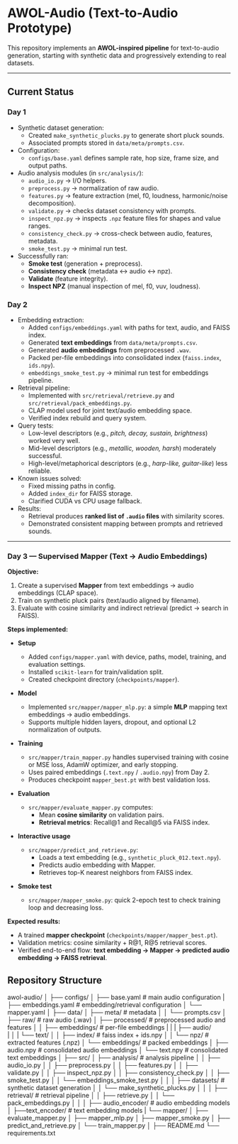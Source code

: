 # AWOL-Audio (Text-to-Audio Prototype)

This repository implements an **AWOL-inspired pipeline** for text-to-audio generation, starting with synthetic data and progressively extending to real datasets.

---

## Current Status

### Day 1
- Synthetic dataset generation:
  - Created `make_synthetic_plucks.py` to generate short pluck sounds.
  - Associated prompts stored in `data/meta/prompts.csv`.
- Configuration:
  - `configs/base.yaml` defines sample rate, hop size, frame size, and output paths.
- Audio analysis modules (in `src/analysis/`):
  - `audio_io.py` → I/O helpers.
  - `preprocess.py` → normalization of raw audio.
  - `features.py` → feature extraction (mel, f0, loudness, harmonic/noise decomposition).
  - `validate.py` → checks dataset consistency with prompts.
  - `inspect_npz.py` → inspects `.npz` feature files for shapes and value ranges.
  - `consistency_check.py` → cross-check between audio, features, metadata.
  - `smoke_test.py` → minimal run test.
- Successfully ran:
  - **Smoke test** (generation + preprocess).
  - **Consistency check** (metadata ↔ audio ↔ npz).
  - **Validate** (feature integrity).
  - **Inspect NPZ** (manual inspection of mel, f0, vuv, loudness).

### Day 2
- Embedding extraction:
  - Added `configs/embeddings.yaml` with paths for text, audio, and FAISS index.
  - Generated **text embeddings** from `data/meta/prompts.csv`.
  - Generated **audio embeddings** from preprocessed `.wav`.
  - Packed per-file embeddings into consolidated index (`faiss.index`, `ids.npy`).
  - `embeddings_smoke_test.py` → minimal run test for embeddings pipeline.
- Retrieval pipeline:
  - Implemented with `src/retrieval/retrieve.py` and `src/retrieval/pack_embeddings.py`.
  - CLAP model used for joint text/audio embedding space.
  - Verified index rebuild and query system.
- Query tests:
  - Low-level descriptors (e.g., *pitch, decay, sustain, brightness*) worked very well.
  - Mid-level descriptors (e.g., *metallic, wooden, harsh*) moderately successful.
  - High-level/metaphorical descriptors (e.g., *harp-like, guitar-like*) less reliable.
- Known issues solved:
  - Fixed missing paths in config.
  - Added `index_dir` for FAISS storage.
  - Clarified CUDA vs CPU usage fallback.
- Results:
  - Retrieval produces **ranked list of `.audio` files** with similarity scores.
  - Demonstrated consistent mapping between prompts and retrieved sounds.

---

### Day 3 — Supervised Mapper (Text → Audio Embeddings)
**Objective:**  
1. Create a supervised **Mapper** from text embeddings → audio embeddings (CLAP space).  
2. Train on synthetic pluck pairs (text/audio aligned by filename).  
3. Evaluate with cosine similarity and indirect retrieval (predict → search in FAISS).  

**Steps implemented:**
- **Setup**  
  - Added `configs/mapper.yaml` with device, paths, model, training, and evaluation settings.  
  - Installed `scikit-learn` for train/validation split.  
  - Created checkpoint directory (`checkpoints/mapper`).  

- **Model**  
  - Implemented `src/mapper/mapper_mlp.py`: a simple **MLP** mapping text embeddings → audio embeddings.  
  - Supports multiple hidden layers, dropout, and optional L2 normalization of outputs.  

- **Training**  
  - `src/mapper/train_mapper.py` handles supervised training with cosine or MSE loss, AdamW optimizer, and early stopping.  
  - Uses paired embeddings (`.text.npy` / `.audio.npy`) from Day 2.  
  - Produces checkpoint `mapper_best.pt` with best validation loss.  

- **Evaluation**  
  - `src/mapper/evaluate_mapper.py` computes:  
    - Mean **cosine similarity** on validation pairs.  
    - **Retrieval metrics**: Recall@1 and Recall@5 via FAISS index.  

- **Interactive usage**  
  - `src/mapper/predict_and_retrieve.py`:  
    - Loads a text embedding (e.g., `synthetic_pluck_012.text.npy`).  
    - Predicts audio embedding with Mapper.  
    - Retrieves top-K nearest neighbors from FAISS index.  

- **Smoke test**  
  - `src/mapper/mapper_smoke.py`: quick 2-epoch test to check training loop and decreasing loss.  

**Expected results:**  
- A trained **mapper checkpoint** (`checkpoints/mapper/mapper_best.pt`).  
- Validation metrics: cosine similarity + R@1, R@5 retrieval scores.  
- Verified end-to-end flow: **text embedding → Mapper → predicted audio embedding → FAISS retrieval**.  


## Repository Structure
awol-audio/
│
├── configs/
│   ├── base.yaml                # main audio configuration
|   ├── embeddings.yaml          # embedding/retrieval configuration
│   └── mapper.yaml 
│
├── data/
│   ├── meta/                    # metadata
│   │   └── prompts.csv
│   ├── raw/                     # raw audio (.wav)
│   ├── processed/               # preprocessed audio and features
│   │   ├── embeddings/          # per-file embeddings
|   |   |    ├── audio/               
|   │   |    └── text/ 
│   │   ├── index/               # faiss index + ids.npy
│   │   └── npz/                 # extracted features (.npz)
│   └── embeddings/              # packed embeddings
│       ├── audio.npy               # consolidated audio embeddings
│       └── text.npy                # consolidated text embeddings
│
├── src/
│   ├── analysis/                # analysis pipeline
│   │   ├── audio_io.py
│   │   ├── preprocess.py
│   │   ├── features.py
│   │   ├── validate.py
│   │   ├── inspect_npz.py
│   │   ├── consistency_check.py
│   │   ├── smoke_test.py
│   │   └── embeddings_smoke_test.py
│   │
│   ├── datasets/                # synthetic dataset generation
│   │   └── make_synthetic_plucks.py
│   │
│   ├── retrieval/               # retrieval pipeline
│   │   ├── retrieve.py
│   │   └── pack_embeddings.py
│   │
│   ├── audio_encoder/           # audio embedding models
│   ├──text_encoder/            # text embedding models
|   └── mapper/
│      ├── evaluate_mapper.py
│      ├── mapper_mlp.py
│      ├── mapper_smoke.py
│      ├── predict_and_retrieve.py
│      └── train_mapper.py
│
├── README.md
└── requirements.txt
